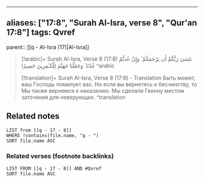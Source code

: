 
---
aliases: ["17:8", "Surah Al-Isra, verse 8", "Qur'an 17:8"]
tags: Qvref
---

parent:: [[q - Al-Isra (17)|Al-Isra]]

> [!arabic]+ Surah Al-Isra, Verse 8 (17:8)
> <span class="quran-arabic">عَسَىٰ رَبُّكُمْ أَن يَرْحَمَكُمْ ۚ وَإِنْ عُدتُّمْ عُدْنَا ۘ وَجَعَلْنَا جَهَنَّمَ لِلْكَـٰفِرِينَ حَصِيرًا</span>
^arabic

> [!translation]+ Surah Al-Isra, Verse 8 (17:8) - Translation
> Быть может, ваш Господь помилует вас. Но если вы вернетесь к бесчинству, то Мы также вернемся к наказанию. Мы сделали Геенну местом заточения для неверующих.
^translation



## Related notes
```dataview
LIST from [[q - 17 - 8]]
WHERE !contains(file.name, "q - ")
SORT file.name ASC
```

### Related verses (footnote backlinks)
```dataview
LIST FROM [[q - 17 - 8]] AND #Qvref
SORT file.name ASC
```

